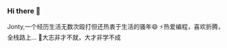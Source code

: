 ### Hi there 👋
Jonty,一个经历生活无数次殴打但还热衷于生活的骚年😄
⚡热爱编程，喜欢折腾，全栈路上...
🌱大志非才不就，大才非学不成
<!--
**JontyMin/JontyMin** is a ✨ _special_ ✨ repository because its `README.md` (this file) appears on your GitHub profile.

Here are some ideas to get you started:

- 🔭 I’m currently working on ...
- 🌱 I’m currently learning ...
- 👯 I’m looking to collaborate on ...
- 🤔 I’m looking for help with ...
- 💬 Ask me about ...
- 📫 How to reach me: ...
- 😄 Pronouns: ...
- ⚡ Fun fact: ...
-->
